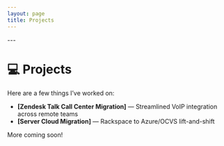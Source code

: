 ```yaml
---
layout: page
title: Projects
---
```

<link rel="stylesheet" href="/assets/style.css">
---

# 💻 Projects

Here are a few things I’ve worked on:

- **[Zendesk Talk Call Center Migration]** — Streamlined VoIP integration across remote teams  
- **[Server Cloud Migration]** — Rackspace to Azure/OCVS lift-and-shift

More coming soon!
